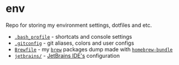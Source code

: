 # env

Repo for storing my environment settings, dotfiles and etc.

* [`.bash_profile`](https://github.com/Drapegnik/env/blob/master/.bash_profile) - shortcats and console settings
* [`.gitconfig`](https://github.com/Drapegnik/env/blob/master/.gitconfig) - git aliases, colors and user configs
* [`Brewfile`](https://github.com/Drapegnik/env/blob/master/Brewfile) - my [`brew`](https://brew.sh/) packages dump made with [`homebrew-bundle`](https://github.com/Homebrew/homebrew-bundle)
* [`jetbrains/`](/jetbrains) - [JetBrains IDE's](https://www.jetbrains.com/products.html) configuration
